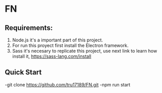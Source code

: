 # FN
## Requirements:
1. Node.js it's a important part of this project.
2. For run this proyect first install the Electron framework.
3. Sass it's necesary to replicate this project, use next link to learn how install it, https://sass-lang.com/install


## Quick Start
-git clone https://github.com/tru17189/FN.git
-npm run start
